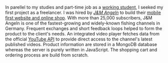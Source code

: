 In parellel to my studies and part-time job as a [working student](/#bkk-linde), I seeked my first project as a freelancer. I was hired by <a href="https://www.youtube.com/@jonas9192" target="\_blank"><em>J&M Angeln</em></a> to build their <a href="https://jmangeln.de/" target="_blank">mobile first website and online shop</a>. With more than 25,000 subscribers, J&M Angeln is one of the fastest-growing and widely-known fishing channels in Germany. Frequent exchanges and short feedback loops helped to form the product to the client's needs. An integrated video player fetches data from the official <a href="https://developers.google.com/youtube/v3" target="_blank">YouTube API</a> to provide direct access to the channel's latest published videos. Product information are stored in a MongoDB database whereas the server is purely written in JavaScript. The shopping cart and ordering process are build from scratch.
